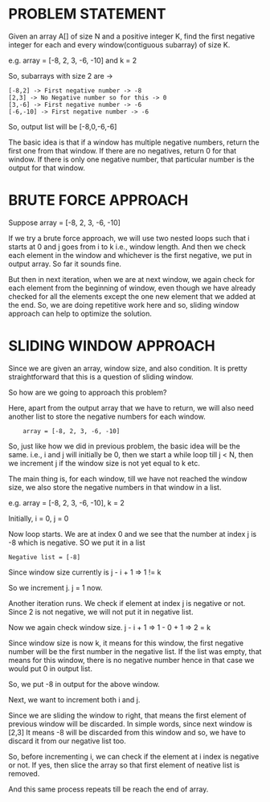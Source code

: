 # PROBLEM STATEMENT

Given an array A[] of size N and a positive integer K, find the first negative integer for each and every window(contiguous subarray) of size K.

e.g.  array = [-8, 2, 3, -6, -10] and k = 2

So, subarrays with size 2 are ->

    [-8,2] -> First negative number -> -8
    [2,3] -> No Negative number so for this -> 0
    [3,-6] -> First negative number -> -6
    [-6,-10] -> First negative number -> -6

So, output list will be [-8,0,-6,-6]

The basic idea is that if a window has multiple negative numbers, return the first one from that window. If there are no negatives, return 0 for that window. If there is only one negative number, that particular number is the output for that window.

# BRUTE FORCE APPROACH

Suppose array = [-8, 2, 3, -6, -10]

If we try a brute force approach, we will use two nested loops such that i starts at 0 and j goes from i to k i.e., window length.
And then we check each element in the window and whichever is the first negative, we put in output array. So far it sounds fine.

But then in next iteration, when we are at next window, we again check for each element from the beginning of window, even though we have already checked for all the elements except the one new element that we added at the end. So, we are doing repetitive work here and so, sliding window approach can help to optimize the solution.


# SLIDING WINDOW APPROACH

Since we are given an array, window size, and also condition. It is pretty straightforward that this is a question of sliding window.

So how are we going to approach this problem?

Here, apart from the output array that we have to return, we will also need another list to store the negative numbers for each window.

        array = [-8, 2, 3, -6, -10]

So, just like how we did in previous problem, the basic idea will be the same. i.e., i and j will initially be 0, then we start a while loop till j < N, then we increment j if the window size is not yet equal to k etc.

The main thing is, for each window, till we have not reached the window size, we also store the negative numbers in that window in a list.

e.g.    array = [-8, 2, 3, -6, -10], k = 2

Initially, i = 0, j = 0

Now loop starts. We are at index 0 and we see that the number at index j is -8 which is negative. SO we put it in a list

    Negative list = [-8]

Since window size currently is j - i + 1 => 1 != k

So we increment j. j = 1 now.

Another iteration runs. We check if element at index j is negative or not. Since 2 is not negative, we will not put it in negative list.

Now we again check window size. j - i + 1 => 1 - 0 + 1 => 2 = k

Since window size is now k, it means for this window, the first negative number will be the first number in the negative list. 
If the list was empty, that means for this window, there is no negative number hence in that case we would put 0 in output list.

So, we put -8 in output for the above window.

Next, we want to increment both i and j. 

Since we are sliding the window to right, that means the first element of previous window will be discarded. In simple words, since next window is [2,3] It means -8 will be discarded from this window and so, we have to discard it from our negative list too.

So, before incrementing i, we can check if the element at i index is negative or not. If yes, then slice the array so that first element of neative list is removed.

And this same process repeats till be reach the end of array.